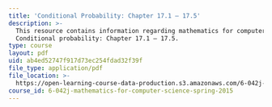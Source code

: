 ```yaml
---
title: 'Conditional Probability: Chapter 17.1 – 17.5'
description: >-
  This resource contains information regarding mathematics for computer science:
  Conditional probability: Chapter 17.1 – 17.5.
type: course
layout: pdf
uid: ab4ed52747f917d73ec254fdad32f39f
file_type: application/pdf
file_location: >-
  https://open-learning-course-data-production.s3.amazonaws.com/6-042j-mathematics-for-computer-science-spring-2015/ab4ed52747f917d73ec254fdad32f39f_MIT6_042JS15_Session29.pdf
course_id: 6-042j-mathematics-for-computer-science-spring-2015
---
```

